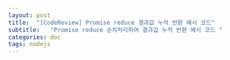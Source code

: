 ```yaml
---
layout: post
title:  "[CodeReview] Promise reduce 결과값 누적 반환 예시 코드"
subtitle:   "Promise reduce 순차처리하여 결과값 누적 반환 예시 코드 "
categories: doc
tags: nodejs
---
```



